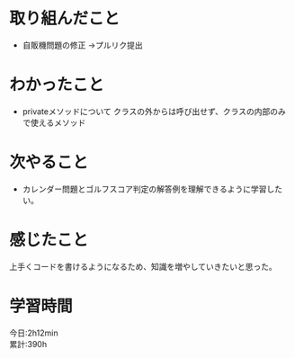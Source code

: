 # 取り組んだこと       
- 自販機問題の修正 →プルリク提出  
# わかったこと
- privateメソッドについて
  クラスの外からは呼び出せず、クラスの内部のみで使えるメソッド  
# 次やること
- カレンダー問題とゴルフスコア判定の解答例を理解できるように学習したい。
# 感じたこと
上手くコードを書けるようになるため、知識を増やしていきたいと思った。  
# 学習時間  
今日:2h12min  
累計:390h
